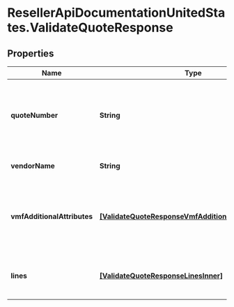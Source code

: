 # ResellerApiDocumentationUnitedStates.ValidateQuoteResponse

## Properties

Name | Type | Description | Notes
------------ | ------------- | ------------- | -------------
**quoteNumber** | **String** | A unique identifier generated by Ingram Micro&#39;s CRM specific to each quote. | [optional] 
**vendorName** | **String** | The name of the vendor. | [optional] 
**vmfAdditionalAttributes** | [**[ValidateQuoteResponseVmfAdditionalAttributesInner]**](ValidateQuoteResponseVmfAdditionalAttributesInner.md) | The object containing the list of fields required at a header level by the vendor. | [optional] 
**lines** | [**[ValidateQuoteResponseLinesInner]**](ValidateQuoteResponseLinesInner.md) | The object containing the lines from the quote. | [optional] 


